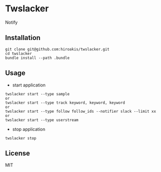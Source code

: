 # Twslacker

Notify 

## Installation

```
git clone git@github.com:hiroakis/twslacker.git
cd twslacker
bundle install --path .bundle
```

## Usage

* start application

```
twslacker start --type sample
or
twslacker start --type track keyword, keyword, keyword
or
twslacker start --type follow follow_ids --notifier slack --limit xx
or
twslacker start --type userstream
```

* stop application

```
twslacker stop
```

## License

MIT
